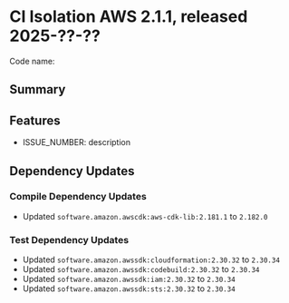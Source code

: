 # CI Isolation AWS 2.1.1, released 2025-??-??

Code name:

## Summary

## Features

* ISSUE_NUMBER: description

## Dependency Updates

### Compile Dependency Updates

* Updated `software.amazon.awscdk:aws-cdk-lib:2.181.1` to `2.182.0`

### Test Dependency Updates

* Updated `software.amazon.awssdk:cloudformation:2.30.32` to `2.30.34`
* Updated `software.amazon.awssdk:codebuild:2.30.32` to `2.30.34`
* Updated `software.amazon.awssdk:iam:2.30.32` to `2.30.34`
* Updated `software.amazon.awssdk:sts:2.30.32` to `2.30.34`
